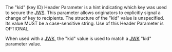 The "kid" (key ID) Header Parameter is a hint indicating which key was used
to secure the [JWS][].  This parameter allows originators to explicitly signal a
change of key to recipients.  The structure of the "kid" value is
unspecified.  Its value MUST be a case-sensitive string.  Use of this Header
Parameter is OPTIONAL.

When used with a [JWK][], the "kid" value is used to match a [JWK][] "kid" parameter
value.

[JWK]: https://tools.ietf.org/html/rfc7517
[JWS]: https://datatracker.ietf.org/doc/html/rfc7515
